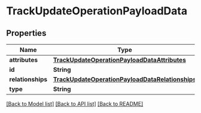 # TrackUpdateOperationPayloadData

## Properties
Name | Type | Description | Notes
------------ | ------------- | ------------- | -------------
**attributes** | [**TrackUpdateOperationPayloadDataAttributes**](TrackUpdateOperationPayloadDataAttributes.md) |  | [optional] 
**id** | **String** |  | 
**relationships** | [**TrackUpdateOperationPayloadDataRelationships**](TrackUpdateOperationPayloadDataRelationships.md) |  | [optional] 
**type** | **String** |  | 

[[Back to Model list]](../README.md#documentation-for-models) [[Back to API list]](../README.md#documentation-for-api-endpoints) [[Back to README]](../README.md)


